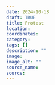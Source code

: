 ```yaml
---
date: 2024-10-18
draft: TRUE
title: Protest
location: 
coordinates: 
category: 
tags: []
description: ""
image: 
image_alt: ""
source_name: 
source: 
---
```


